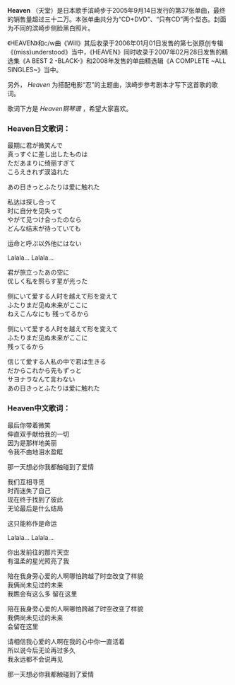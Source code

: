 

**Heaven**
（天堂）是日本歌手滨崎步于2005年9月14日发行的第37张单曲，最终的销售量超过三十二万。本张单曲共分为“CD+DVD”、“只有CD”两个型态。封面为不同的滨崎步侧脸黑白照片。

  
《HEAVEN》和c/w曲《Will》其后收录于2006年01月01日发售的第七张原创专辑《(miss)understood》当中，《HEAVEN》同时收录于2007年02月28日发售的精选集《A
BEST 2 -BLACK-》和2008年发售的单曲精选辑《A COMPLETE ~ALL SINGLES~》当中。

  
另外， _Heaven_ 为搭配电影“忍”的主题曲，滨崎步参考剧本才写下这首歌的歌词。

  
歌词下方是 _Heaven钢琴谱_ ，希望大家喜欢。

### Heaven日文歌词：

最期に君が微笑んで  
真っすぐに差し出したものは  
ただあまりに绮丽すぎて  
こらえきれず涙溢れた

あの日きっとふたりは爱に触れた

私达は探し合って  
时に自分を见失って  
やがて见つけ合ったのなら  
どんな结末が待っていても

运命と呼ぶ以外他にはない

Lalala... Lalala...

君が旅立ったあの空に  
优しく私を照らす星が光った

侧にいて爱する人时を越えて形を変えて  
ふたりまだ见ぬ未来がここに  
ねえこんなにも 残ってるから

侧にいて爱する人时を越えて形を変えて  
ふたりまだ见ぬ未来がここに  
残ってるから

信じて爱する人私の中で君は生きる  
だからこれから先もずっと  
サヨナラなんて言わない  
あの日きっとふたりは爱に触れた

### Heaven中文歌词：

最后你带着微笑  
伸直双手献给我的一切  
因为是那样地美丽  
令我不由地泪水盈眶

那一天想必你我都触碰到了爱情

我们互相寻觅  
时而迷失了自己  
现在终于找到了彼此  
无论最后是什么结局

这只能称作是命运

Lalala... Lalala...

你出发前往的那片天空  
有温柔的星光照亮了我

陪在我身旁心爱的人啊哪怕跨越了时空改变了样貌  
我俩尚未见过的未来  
我瞧会有这么多 留在这里

陪在我身旁心爱的人啊哪怕跨越了时空改变了样貌  
我俩尚未见过的未来  
会留在这里

请相信我心爱的人啊在我的心中你一直活着  
所以说今后无论再过多久  
我永远都不会说再见

那一天想必你我都触碰到了爱情


